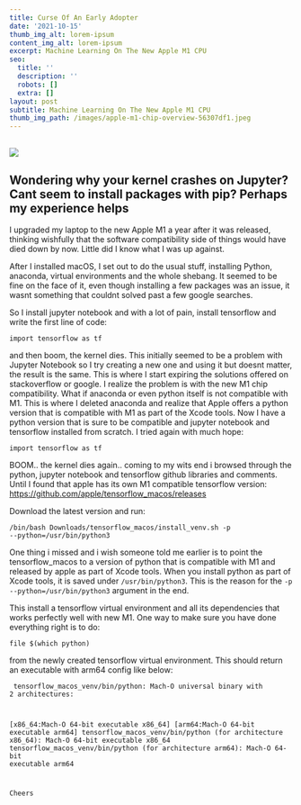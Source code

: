 ```yaml
---
title: Curse Of An Early Adopter
date: '2021-10-15'
thumb_img_alt: lorem-ipsum
content_img_alt: lorem-ipsum
excerpt: Machine Learning On The New Apple M1 CPU
seo:
  title: ''
  description: ''
  robots: []
  extra: []
layout: post
subtitle: Machine Learning On The New Apple M1 CPU
thumb_img_path: /images/apple-m1-chip-overview-56307df1.jpeg
---
```

## ![](/images/apple-m1-chip-overview.jpeg)

## Wondering why your kernel crashes on Jupyter? Cant seem to install packages with pip? Perhaps my experience helps

I upgraded my laptop to the new Apple M1 a year after it was released, thinking wishfully that the software compatibility side of things would have died down by now. Little did I know what I was up against.

After I installed macOS, I set out to do the usual stuff, installing Python, anaconda, virtual environments and the whole shebang. It seemed to be fine on the face of it, even though installing a few packages was an issue, it wasnt something that couldnt solved past a few google searches.

So I install jupyter notebook and with a lot of pain, install tensorflow and write the first line of code:

<code>import tensorflow as tf </code>

and then boom, the kernel dies. This initially seemed to be a problem with Jupyter Notebook so I try creating a new one and using it but doesnt matter, the result is the same. This is where I start expiring the solutions offered on stackoverflow or google. I realize the problem is with the new M1 chip compatibility.  What if anaconda or even python itself is not compatible with M1. This is where I deleted anaconda and realize that Apple offers a python version that is compatible with M1 as part of the Xcode tools. Now I have a python version that is sure to be compatible and jupyter notebook and tensorflow installed from scratch. I tried again with much hope:

<code>import tensorflow as tf</code>

BOOM.. the kernel dies again.. coming to my wits end i browsed through the python, jupyter notebook and tensorflow github libraries and comments. Until I found that apple has its own M1 compatible tensorflow version: <https://github.com/apple/tensorflow_macos/releases>

Download the latest version and run:

<code>/bin/bash Downloads/tensorflow_macos/install_venv.sh -p --python=/usr/bin/python3</code>

One thing i missed and i wish someone told me earlier is to point the tensorflow_macos to a version of python that is compatible with M1 and released by apple as part of Xcode tools. When you install python as part of Xcode tools, it is saved under <code>/usr/bin/python3</code>. This is the reason for the <code>-p --python=/usr/bin/python3</code> argument in the end.

This install a tensorflow virtual environment and all its dependencies that works perfectly well with new M1. One way to make sure you have done everything right is to do: 

<code>file $(which python) </code>

from the newly created tensorflow virtual environment. This should return an executable with arm64 config like below: 


<code> tensorflow_macos_venv/bin/python: Mach-O universal binary with 2 architectures: 

\[x86\_64:Mach-O 64-bit executable x86\_64] \[arm64:Mach-O 64-bit executable arm64]
tensorflow_macos_venv/bin/python (for architecture x86\_64):	Mach-O 64-bit executable x86\_64
tensorflow_macos_venv/bin/python (for architecture arm64):	        Mach-O 64-bit executable arm64

Cheers
